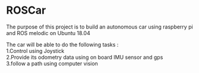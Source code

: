 # ROSCar

The purpose of this project is to build an autonomous car using raspberry pi and ROS melodic on Ubuntu 18.04

The car will be able to do the following tasks :\
                                               1.Control using Joystick\
                                               2.Provide its odometry data using on board IMU sensor and gps  
                                               3.follow a path using computer vision
